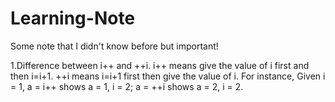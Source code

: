 # Learning-Note
Some note that I didn't know before but important!

1.Difference between i++ and ++i. i++ means give the value of i first and then i=i+1. ++i means i=i+1 first then give the value of i. For instance, Given i = 1, a = i++ shows a = 1, i = 2; a = ++i shows a = 2, i = 2.
